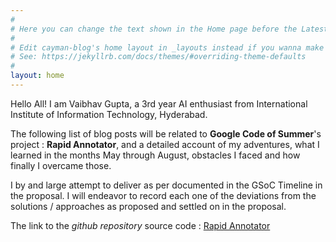 ```yaml
---
#
# Here you can change the text shown in the Home page before the Latest Posts section.
#
# Edit cayman-blog's home layout in _layouts instead if you wanna make some changes
# See: https://jekyllrb.com/docs/themes/#overriding-theme-defaults
#
layout: home
---
```

Hello All! I am Vaibhav Gupta, a 3rd year AI enthusiast from International Institute of Information Technology, Hyderabad.

The following list of blog posts will be related to **Google Code of Summer**'s project : **Rapid Annotator**, and a detailed account of my adventures, what I learned in the months May through August, obstacles I faced and how finally I overcame those.

I by and large attempt to deliver as per documented in the GSoC Timeline in the proposal. I will endeavor to record each one of the deviations from the solutions / approaches as proposed and settled on in the proposal.

The link to the _github repository_ source code : [Rapid Annotator](https://github.com/guptavaibhav18197/rapidannotator)
